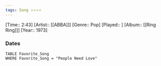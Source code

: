 ```yaml
---
tags: Song ⭐⭐⭐⭐ 
---
```

[Time:: 2:43]
[Artist:: [[ABBA]]]
[Genre:: Pop]
[Played:: ]
[Album:: [[Ring Ring]]]
[Year:: 1973]
### Dates
````dataview
TABLE Favorite_Song
WHERE Favorite_Song = "People Need Love"
````